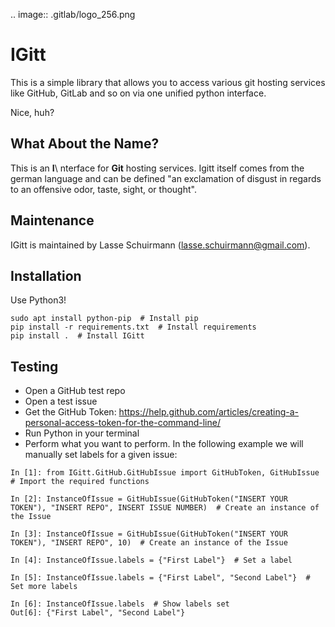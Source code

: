 .. image:: .gitlab/logo_256.png

IGitt
=====

This is a simple library that allows you to access various git hosting
services like GitHub, GitLab and so on via one unified python interface.

Nice, huh?

What About the Name?
--------------------

This is an **I**\ nterface for **Git** hosting services. Igitt itself
comes from the german language and can be defined "an exclamation of
disgust in regards to an offensive odor, taste, sight, or thought".

Maintenance
-----------

IGitt is maintained by Lasse Schuirmann (lasse.schuirmann@gmail.com).

Installation
------------
Use Python3!


```
sudo apt install python-pip  # Install pip
pip install -r requirements.txt  # Install requirements
pip install .  # Install IGitt
```

Testing
-------

- Open a GitHub test repo
- Open a test issue
- Get the GitHub Token: https://help.github.com/articles/creating-a-personal-access-token-for-the-command-line/
- Run Python in your terminal
- Perform what you want to perform. In the following example we will manually set labels for a given issue:


```
In [1]: from IGitt.GitHub.GitHubIssue import GitHubToken, GitHubIssue  # Import the required functions

In [2]: InstanceOfIssue = GitHubIssue(GitHubToken("INSERT YOUR TOKEN"), "INSERT REPO", INSERT ISSUE NUMBER)  # Create an instance of the Issue

In [3]: InstanceOfIssue = GitHubIssue(GitHubToken("INSERT YOUR TOKEN"), "INSERT REPO", 10)  # Create an instance of the Issue

In [4]: InstanceOfIssue.labels = {"First Label"}  # Set a label

In [5]: InstanceOfIssue.labels = {"First Label", "Second Label"}  # Set more labels

In [6]: InstanceOfIssue.labels  # Show labels set
Out[6]: {"First Label", "Second Label"}
```
